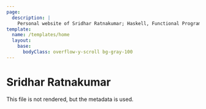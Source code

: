 ```yaml
---
page:
  description: |
    Personal website of Sridhar Ratnakumar; Haskell, Functional Programming, Blockchain, Quebec, Canada.
template:
  name: /templates/home
  layout:
    base:
      bodyClass: overflow-y-scroll bg-gray-100
---
```


# Sridhar Ratnakumar

This file is not rendered, but the metadata is used.

